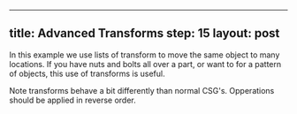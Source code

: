 
---
title: Advanced Transforms
step: 15
layout: post
---

In this example we use lists of transform to move the same object to many locations. If you have nuts and bolts all over a part, or want to for a pattern of objects, this use of transforms is useful. 

Note transforms behave a bit differently than normal CSG's. Opperations should be applied in reverse order. 

<script src="https://gist.github.com/madhephaestus/6c7ae38c2919438b9900630b24341683.js"></script>
